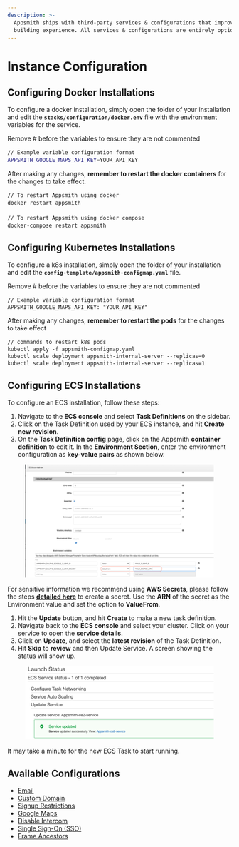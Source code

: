 ```yaml
---
description: >-
  Appsmith ships with third-party services & configurations that improve the app
  building experience. All services & configurations are entirely optional.
---
```


# Instance Configuration

## Configuring Docker Installations

To configure a docker installation, simply open the folder of your installation and edit the **`stacks/configuration/docker.env`** file with the environment variables for the service.

Remove # before the variables to ensure they are not commented

```bash
// Example variable configuration format
APPSMITH_GOOGLE_MAPS_API_KEY=YOUR_API_KEY
```

After making any changes, **remember to restart the docker containers** for the changes to take effect.

```bash
// To restart Appsmith using docker
docker restart appsmith

// To restart Appsmith using docker compose
docker-compose restart appsmith
```

## Configuring Kubernetes Installations

To configure a k8s installation, simply open the folder of your installation and edit the **`config-template/appsmith-configmap.yaml`** file.

Remove # before the variables to ensure they are not commented

```
// Example variable configuration format
APPSMITH_GOOGLE_MAPS_API_KEY: "YOUR_API_KEY"
```

After making any changes, **remember to restart the pods** for the changes to take effect

```
// commands to restart k8s pods
kubectl apply -f appsmith-configmap.yaml
kubectl scale deployment appsmith-internal-server --replicas=0
kubectl scale deployment appsmith-internal-server --replicas=1
```

## Configuring ECS Installations

To configure an ECS installation, follow these steps:

1. Navigate to the **ECS console** and select **Task Definitions** on the sidebar.
2. Click on the Task Definition used by your ECS instance, and hit **Create new revision**.
3. On the **Task Definition config** page, click on the Appsmith **container definition** to edit it. In the **Environment Section**, enter the environment configuration as **key-value pairs** as shown below.

<figure><img src="../../../.gitbook/assets/spaces_sRqv8vEmanRWzCklPZou_uploads_Pk8F2tEx36NrwJKIFH4I_ecs-task-env.png" alt=""><figcaption></figcaption></figure>

For sensitive information we recommend using **AWS Secrets**, please follow the steps [**detailed here**](https://docs.aws.amazon.com/secretsmanager/latest/userguide/manage\_create-basic-secret.html) to create a secret. Use the **ARN** of the secret as the Environment value and set the option to **ValueFrom**.

1. Hit the **Update** button, and hit **Create** to make a new task definition.
2. Navigate back to the **ECS console** and select your cluster. Click on your service to open the **service details**.
3. Click on **Update**, and select the **latest revision** of the Task Definition.
4. Hit **Skip** to **review** and then Update Service. A screen showing the status will show up.

<figure><img src="../../../.gitbook/assets/ecs-service-restart (2).png" alt=""><figcaption></figcaption></figure>

It may take a minute for the new ECS Task to start running.

## Available Configurations

* [Email](email/)
* [Custom Domain](custom-domain/)
* [Signup Restrictions](disable-user-signup.md)
* [Google Maps](google-maps.md)
* [Disable Intercom](disable-intercom.md)
* [Single Sign-On (SSO)](broken-reference/)
* [Frame Ancestors](frame-ancestors.md)
